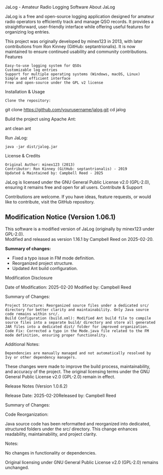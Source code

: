 JaLog - Amateur Radio Logging Software
About JaLog

JaLog is a free and open-source logging application designed for amateur radio operators to efficiently track and manage QSO records. It provides a straightforward, user-friendly interface while offering useful features for organizing log entries.

This project was originally developed by minex123 in 2013, with later contributions from Ron Kinney (GitHub: septantrionalis). It is now maintained to ensure continued usability and community contributions.
Features

    Easy-to-use logging system for QSOs
    Customizable log entries
    Support for multiple operating systems (Windows, macOS, Linux)
    Simple and efficient interface
    Free and open-source under the GPL v2 license

Installation & Usage

    Clone the repository:

git clone https://github.com/yourusername/jalog.git
cd jalog

Build the project using Apache Ant:

ant clean
ant

Run JaLog:

    java -jar dist/jalog.jar

License & Credits

    Original Author: minex123 (2013)
    Contributor: Ron Kinney (GitHub: septantrionalis) - 2019
    Updated & Maintained by: Campbell Reed - 2025

JaLog is licensed under the GNU General Public License v2.0 (GPL-2.0), ensuring it remains free and open for all users.
Contribute & Support

Contributions are welcome. If you have ideas, feature requests, or would like to contribute, visit the GitHub repository.













## Modification Notice (Version 1.06.1)

This software is a modified version of JaLog (originally by minex123 under GPL-2.0).  
Modified and released as version 1.16.1 by Campbell Reed on 2025-02-20.

**Summary of changes:**
- Fixed a typo issue in FM mode definition.
- Reorganized project structure.
- Updated Ant build configuration.


Modification Disclosure

Date of Modification: 2025-02-20
Modified by: Campbell Reed

Summary of Changes:

    Project Structure: Reorganized source files under a dedicated src/ directory for better clarity and maintainability. Only Java source code remains within src/.
    Build Configuration (build.xml): Modified Ant build file to compile source files into a separate build/ directory and store all generated JAR files into a dedicated dist/ folder for improved organization.
    Code Fix: Corrected a typo in the Mode.java file related to the FM mode definition, ensuring proper functionality.

Additional Notes:

    Dependencies are manually managed and not automatically resolved by Ivy or other dependency managers.

These changes were made to improve the build process, maintainability, and accuracy of the project. The original licensing terms under the GNU General Public License v2.0 (GPL-2.0) remain in effect.



Release Notes (Version 1.0.6.2)

Release Date: 2025-02-20Released by: Campbell Reed

Summary of Changes:

Code Reorganization:

Java source code has been reformatted and reorganized into dedicated, structured folders under the src/ directory. This change enhances readability, maintainability, and project clarity.

Notes:

No changes in functionality or dependencies.

Original licensing under GNU General Public License v2.0 (GPL-2.0) remains unchanged.

